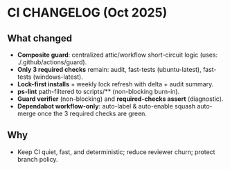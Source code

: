 # CI CHANGELOG (Oct 2025)

## What changed
- **Composite guard**: centralized attic/workflow short-circuit logic (uses: ./.github/actions/guard).
- **Only 3 required checks** remain: audit, fast-tests (ubuntu-latest), fast-tests (windows-latest).
- **Lock-first installs** + weekly lock refresh with delta + audit summary.
- **ps-lint** path-filtered to scripts/** (non-blocking burn-in).
- **Guard verifier** (non-blocking) and **required-checks assert** (diagnostic).
- **Dependabot workflow-only**: auto-label & auto-enable squash auto-merge once the 3 required checks are green.

## Why
- Keep CI quiet, fast, and deterministic; reduce reviewer churn; protect branch policy.